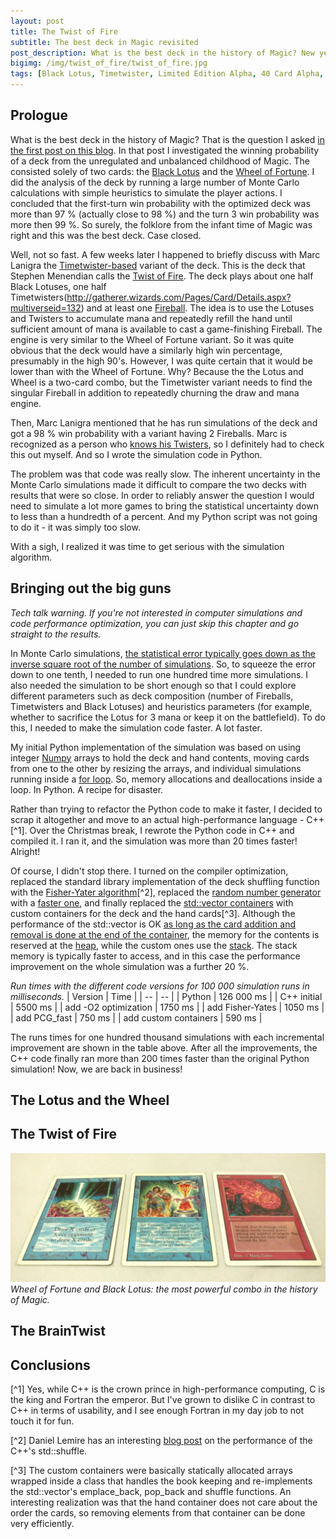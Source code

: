 ```yaml
---
layout: post
title: The Twist of Fire
subtitle: The best deck in Magic revisited
post_description: What is the best deck in the history of Magic? New year comes with a new twist. I am revisiting the Lotus and Wheel deck with the Timetwister-based variants of the same idea. To reliably answer which deck is the best, I'm bringing in better tools for the analysis.
bigimg: /img/twist_of_fire/twist_of_fire.jpg
tags: [Black Lotus, Timetwister, Limited Edition Alpha, 40 Card Alpha, C++, Python, Monte Carlo]
---
```


## Prologue

What is the best deck in the history of Magic? That is the question I asked [in the first post on this blog](../2018-11-23-the-lotus-and-the-wheel). In that post I investigated the winning probability of a deck from the unregulated and unbalanced childhood of Magic. The consisted solely of two cards: the [Black Lotus](http://gatherer.wizards.com/Pages/Card/Details.aspx?multiverseid=3) and the [Wheel of Fortune](http://gatherer.wizards.com/Pages/Card/Details.aspx?multiverseid=231). I did the analysis of the deck by running a large number of Monte Carlo calculations with simple heuristics to simulate the player actions. I concluded that the first-turn win probability with the optimized deck was more than 97 % (actually close to 98 %) and the turn 3 win probability was more then 99 %. So surely, the folklore from the infant time of Magic was right and this was the best deck. Case closed.

Well, not so fast. A few weeks later I happened to briefly discuss with Marc Lanigra the [Timetwister-based]() variant of the deck. This is the deck that Stephen Menendian calls the [Twist of Fire](http://www.vintagemagic.com/blog/old-school-magic-chapter-11-the-untold-history-of-combo-in-old-school/). The deck plays about one half Black Lotuses, one half Timetwisters(http://gatherer.wizards.com/Pages/Card/Details.aspx?multiverseid=132) and at least one [Fireball](http://gatherer.wizards.com/Pages/Card/Details.aspx?multiverseid=197). The idea is to use the Lotuses and Twisters to accumulate mana and repeatedly refill the hand until sufficient amount of mana is available to cast a game-finishing Fireball. The engine is very similar to the Wheel of Fortune variant. So it was quite obvious that the deck would have a similarly high win percentage, presumably in the high 90's. However, I was quite certain that it would be lower than with the Wheel of Fortune. Why? Because the the Lotus and Wheel is a two-card combo, but the Timetwister variant needs to find the singular Fireball in addition to repeatedly churning the draw and mana engine.

Then, Marc Lanigra mentioned that he has run simulations of the deck and got a 98 % win probability with a variant having 2 Fireballs. Marc is recognized as a person who [knows his Twisters](http://www.magiclibrarities.net/468-rarities-vintagelegacy-championship-oversized-unique-cards-english-cards-index.html), so I definitely had to check this out myself. And so I wrote the simulation code in Python.

The problem was that code was really slow. The inherent uncertainty in the Monte Carlo simulations made it difficult to compare the two decks with results that were so close. In order to reliably answer the question I would need to simulate a lot more games to bring the statistical uncertainty down to less than a hundredth of a percent. And my Python script was not going to do it - it was simply too slow.

With a sigh, I realized it was time to get serious with the simulation algorithm.

## Bringing out the big guns

*Tech talk warning. If you're not interested in computer simulations and code performance optimization, you can just skip this chapter and go straight to the results.*

In Monte Carlo simulations, [the statistical error typically goes down as the inverse square root of the number of simulations](https://en.wikipedia.org/wiki/Monte_Carlo_integration). So, to squeeze the error down to one tenth, I needed to run one hundred time more simulations. I also needed the simulation to be short enough so that I could explore different parameters such as deck composition (number of Fireballs, Timetwisters and Black Lotuses) and heuristics parameters (for example, whether to sacrifice the Lotus for 3 mana or keep it on the battlefield). To do this, I needed to make the simulation code faster. A lot faster.

My initial Python implementation of the simulation was based on using integer [Numpy](http://www.numpy.org/) arrays to hold the deck and hand contents, moving cards from one to the other by resizing the arrays, and individual simulations running inside a [for loop](https://en.wikipedia.org/wiki/For_loop). So, memory allocations and deallocations inside a loop. In Python. A recipe for disaster.

Rather than trying to refactor the Python code to make it faster, I decided to scrap it altogether and move to an actual high-performance language - C++ [^1]. Over the Christmas break, I rewrote the Python code in C++ and compiled it. I ran it, and the simulation was more than 20 times faster! Alright!

Of course, I didn't stop there. I turned on the compiler optimization, replaced the standard library implementation of the deck shuffling function with the [Fisher-Yater algorithm](https://en.wikipedia.org/wiki/Fisher%E2%80%93Yates_shuffle)[^2], replaced the [random number generator](https://en.wikipedia.org/wiki/Mersenne_Twister) with a [faster one](http://www.pcg-random.org/), and finally replaced the [std::vector containers](https://en.cppreference.com/w/cpp/container/vector) with custom containers for the deck and the hand cards[^3]. Although the performance of the std::vector is OK [as long as the card addition and removal is done at the end of the container](https://baptiste-wicht.com/posts/2012/12/cpp-benchmark-vector-list-deque.html), the memory for the contents is reserved at the [heap](https://stackoverflow.com/questions/79923/what-and-where-are-the-stack-and-heap), while the custom ones use the [stack](https://blogs.magicjudges.org/rulestips/2011/04/last-in-first-out-how-the-stack-works/). The stack memory is typically faster to access, and in this case the performance improvement on the whole simulation was a further 20 %.

*Run times with the different code versions for 100 000 simulation runs in milliseconds.*
| Version | Time |
| -- | -- |
| Python | 126 000 ms |
| C++ initial | 5500 ms |
| add -O2 optimization | 1750 ms |
| add Fisher-Yates | 1050 ms |
| add PCG_fast | 750 ms |
| add custom containers | 590 ms |

The runs times for one hundred thousand simulations with each incremental improvement are shown in the table above. After all the improvements, the C++ code finally ran more than 200 times faster than the original Python simulation! Now, we are back in business!

## The Lotus and the Wheel


## The Twist of Fire

![](../img/twist_of_fire/geyser_twister_fireball.jpg)
*Wheel of Fortune and Black Lotus: the most powerful combo in the history of Magic.*


## The BrainTwist





## Conclusions


[^1] Yes, while C++ is the crown prince in high-performance computing, C is the king and Fortran the emperor. But I've grown to dislike C in contrast to C++ in terms of usability, and I see enough Fortran in my day job to not touch it for fun.

[^2] Daniel Lemire has an interesting [blog post](https://lemire.me/blog/2016/10/10/a-case-study-in-the-performance-cost-of-abstraction-cs-stdshuffle/) on the performance of the C++'s std::shuffle.

[^3] The custom containers were basically statically allocated arrays wrapped inside a class that handles the book keeping and re-implements the std::vector's emplace_back, pop_back and shuffle functions. An interesting realization was that the hand container does not care about the order the cards, so removing elements from that container can be done very efficiently.
